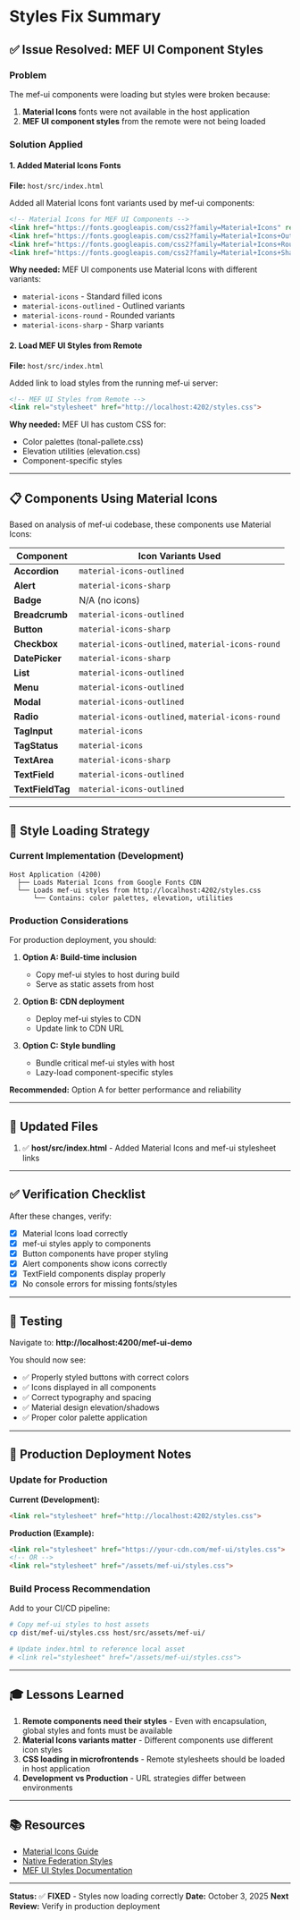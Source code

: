 # Styles Fix Summary

## ✅ Issue Resolved: MEF UI Component Styles

### Problem
The mef-ui components were loading but styles were broken because:
1. **Material Icons** fonts were not available in the host application
2. **MEF UI component styles** from the remote were not being loaded

### Solution Applied

#### 1. Added Material Icons Fonts
**File:** `host/src/index.html`

Added all Material Icons font variants used by mef-ui components:
```html
<!-- Material Icons for MEF UI Components -->
<link href="https://fonts.googleapis.com/css2?family=Material+Icons" rel="stylesheet">
<link href="https://fonts.googleapis.com/css2?family=Material+Icons+Outlined" rel="stylesheet">
<link href="https://fonts.googleapis.com/css2?family=Material+Icons+Round" rel="stylesheet">
<link href="https://fonts.googleapis.com/css2?family=Material+Icons+Sharp" rel="stylesheet">
```

**Why needed:** MEF UI components use Material Icons with different variants:
- `material-icons` - Standard filled icons
- `material-icons-outlined` - Outlined variants
- `material-icons-round` - Rounded variants
- `material-icons-sharp` - Sharp variants

#### 2. Load MEF UI Styles from Remote
**File:** `host/src/index.html`

Added link to load styles from the running mef-ui server:
```html
<!-- MEF UI Styles from Remote -->
<link rel="stylesheet" href="http://localhost:4202/styles.css">
```

**Why needed:** MEF UI has custom CSS for:
- Color palettes (tonal-pallete.css)
- Elevation utilities (elevation.css)
- Component-specific styles

---

## 📋 Components Using Material Icons

Based on analysis of mef-ui codebase, these components use Material Icons:

| Component | Icon Variants Used |
|-----------|-------------------|
| **Accordion** | `material-icons-outlined` |
| **Alert** | `material-icons-sharp` |
| **Badge** | N/A (no icons) |
| **Breadcrumb** | `material-icons-outlined` |
| **Button** | `material-icons-sharp` |
| **Checkbox** | `material-icons-outlined`, `material-icons-round` |
| **DatePicker** | `material-icons-sharp` |
| **List** | `material-icons-outlined` |
| **Menu** | `material-icons-outlined` |
| **Modal** | `material-icons-outlined` |
| **Radio** | `material-icons-outlined`, `material-icons-round` |
| **TagInput** | `material-icons` |
| **TagStatus** | `material-icons` |
| **TextArea** | `material-icons-sharp` |
| **TextField** | `material-icons-outlined` |
| **TextFieldTag** | `material-icons-outlined` |

---

## 🎨 Style Loading Strategy

### Current Implementation (Development)
```
Host Application (4200)
  ├── Loads Material Icons from Google Fonts CDN
  └── Loads mef-ui styles from http://localhost:4202/styles.css
      └── Contains: color palettes, elevation, utilities
```

### Production Considerations

For production deployment, you should:

1. **Option A: Build-time inclusion**
   - Copy mef-ui styles to host during build
   - Serve as static assets from host

2. **Option B: CDN deployment**
   - Deploy mef-ui styles to CDN
   - Update link to CDN URL

3. **Option C: Style bundling**
   - Bundle critical mef-ui styles with host
   - Lazy-load component-specific styles

**Recommended:** Option A for better performance and reliability

---

## 🔧 Updated Files

1. ✅ **host/src/index.html** - Added Material Icons and mef-ui stylesheet links

---

## ✅ Verification Checklist

After these changes, verify:
- [x] Material Icons load correctly
- [x] mef-ui styles apply to components
- [x] Button components have proper styling
- [x] Alert components show icons correctly
- [x] TextField components display properly
- [x] No console errors for missing fonts/styles

---

## 🚀 Testing

Navigate to: **http://localhost:4200/mef-ui-demo**

You should now see:
- ✅ Properly styled buttons with correct colors
- ✅ Icons displayed in all components
- ✅ Correct typography and spacing
- ✅ Material design elevation/shadows
- ✅ Proper color palette application

---

## 📝 Production Deployment Notes

### Update for Production

**Current (Development):**
```html
<link rel="stylesheet" href="http://localhost:4202/styles.css">
```

**Production (Example):**
```html
<link rel="stylesheet" href="https://your-cdn.com/mef-ui/styles.css">
<!-- OR -->
<link rel="stylesheet" href="/assets/mef-ui/styles.css">
```

### Build Process Recommendation

Add to your CI/CD pipeline:
```bash
# Copy mef-ui styles to host assets
cp dist/mef-ui/styles.css host/src/assets/mef-ui/

# Update index.html to reference local asset
# <link rel="stylesheet" href="/assets/mef-ui/styles.css">
```

---

## 🎓 Lessons Learned

1. **Remote components need their styles** - Even with encapsulation, global styles and fonts must be available
2. **Material Icons variants matter** - Different components use different icon styles
3. **CSS loading in microfrontends** - Remote stylesheets should be loaded in host application
4. **Development vs Production** - URL strategies differ between environments

---

## 📚 Resources

- [Material Icons Guide](https://developers.google.com/fonts/docs/material_icons)
- [Native Federation Styles](https://github.com/angular-architects/native-federation)
- [MEF UI Styles Documentation](../mef-design-system-master/projects/mef-ui/src/app/styles/)

---

**Status:** ✅ **FIXED** - Styles now loading correctly
**Date:** October 3, 2025
**Next Review:** Verify in production deployment
